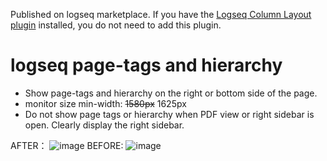 Published on logseq marketplace. If you have the [Logseq Column Layout plugin](https://github.com/YU000jp/Logseq-column-Layout) installed, you do not need to add this plugin.
# logseq page-tags and hierarchy
 - Show page-tags and hierarchy on the right or bottom side of the page.
 - monitor size min-width: ~~1580px~~ 1625px
 - Do not show page tags or hierarchy when PDF view or right sidebar is open. Clearly display the right sidebar.

AFTER：
![image](https://user-images.githubusercontent.com/111847207/194802454-bae4573b-1cb6-45e9-bae0-4f58f37720f9.png)
BEFORE:
![image](https://user-images.githubusercontent.com/111847207/194802486-018c4910-2af9-40f0-a6fa-c318537655ad.png)
